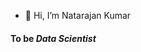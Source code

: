 - 👋 Hi, I’m Natarajan Kumar
<h4>To be<em> Data Scientist<em></h4>

<!---
NatarajanK1407/NatarajanK1407 is a ✨ special ✨ repository because its `README.md` (this file) appears on your GitHub profile.
You can click the Preview link to take a look at your changes.
--->
